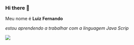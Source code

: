 ### Hi there 👋
Meu nome é **Luiz Fernando**


*estou aprendendo a trabalhar com a linguagem Java Scrip*


![](https://img.shields.io/badge/JavaScript-323330?style=for-the-badge&logo=javascript&logoColor=F7DF1E)

<!--
**sacicomprotese7/sacicomprotese7** is a ✨ _special_ ✨ repository because its `README.md` (this file) appears on your GitHub profile.

Here are some ideas to get you started:

- 🔭 I’m currently working on ...
- 🌱 I’m currently learning ...
- 👯 I’m looking to collaborate on ...
- 🤔 I’m looking for help with ...
- 💬 Ask me about ...
- 📫 How to reach me: ...
- 😄 Pronouns: ...
- ⚡ Fun fact: ...
-->
